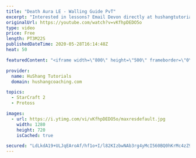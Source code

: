 ```yaml
---
title: "Death Aura LE - Walling Guide PvT"
excerpt: "Interested in lessons? Email Devon directly at hushangtutorials@outlook.com ------------------------------------------------------------------------------------------------------- Want to support HuShang Tutorials directly? Patreon is a website where you can contribute a monthly donation that will help"
originalUrl: https://youtube.com/watch?v=vKfhpDEDO5o
type: video
price: Free
length: PT3M22S
publishedDateTime: 2020-05-28T16:14:48Z
heat: 50

featuredContent: "<iframe width=\"800\" height=\"500\" frameborder=\"0\" src=\"https://www.youtube.com/embed/vKfhpDEDO5o\" allow=\"accelerometer; autoplay; encrypted-media; gyroscope; picture-in-picture\" allowfullscreen></iframe>"

provider:
  name: HuShang Tutorials
  domain: hushangcoaching.com

topics:
  - StarCraft 2
  - Protoss

images:
  - url: https://i.ytimg.com/vi/vKfhpDEDO5o/maxresdefault.jpg
    width: 1280
    height: 720
    isCached: true

secured: "LdLkdA19+ULJqEAroAf/hf1o+I/l82KIzbwNAb3rg4yMcI560BQ0hKrMc4zZ9YaDpDT8RLoobZPOpCUiicWWZbnhN2iQtrk9oN1sUk/7wtS7rvy5vdhyIGxxhhjH1qUs7qlSrX8C1ydH2gMycPn/45Ixn8B7qXkvYokTkOrL9DfMiD9WN8Ur6dqsn5l4ebRSytYfB/+nMVYDADlxSFdsm4fCll96qruCSZCeBX0f1AJ8k9r5PXFQ3XpCAlb6osIwdrW3FctxDdhGfU8j+oA6PGkiFydWFmJnz+fWU9Ias7HjBEF3egie/lbgOcLvEADcdlKxpfbV8nqXnC5/HKSXivVg0sGa0O0v156LWqyBfxJgw14K6sxCEmh384IgMp3IV23sxJudFm7JXdEhQgBBrqDRN5qRFj2UkknEdZQaHOg=;9IasDF1Cyc+w1vxBI3wODQ=="
---
```


